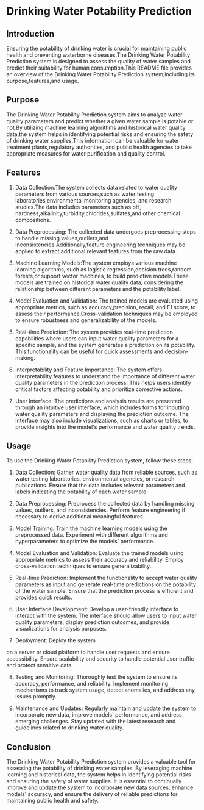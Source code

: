 
# Drinking Water Potability Prediction

## Introduction
Ensuring the potability of drinking water is crucial for maintaining public health and preventing waterborne diseases.The Drinking Water Potability Prediction system is designed to assess the quality of water samples and predict their suitability for human consumption.This README file provides an overview of the Drinking Water Potability Prediction system,including its purpose,features,and usage.

## Purpose
The Drinking Water Potability Prediction system aims to analyze water quality parameters and predict whether a given water sample is potable or not.By utilizing machine learning algorithms and historical water quality data,the system helps in identifying potential risks and ensuring the safety of drinking water supplies.This information can be valuable for water treatment plants,regulatory authorities, and public health agencies to take appropriate measures for water purification and quality control.

## Features
1. Data Collection:The system collects data related to water quality parameters from various sources,such as water testing laboratories,environmental monitoring agencies, and research studies.The data includes parameters such as pH, hardness,alkalinity,turbidity,chlorides,sulfates,and other chemical compositions.

2. Data Preprocessing: The collected data undergoes preprocessing steps to handle missing values,outliers,and inconsistencies.Additionally,feature engineering techniques may be applied to extract additional relevant features from the raw data.

3. Machine Learning Models:The system employs various machine learning algorithms, such as logistic regression,decision trees,random forests,or support vector machines, to build predictive models.These models are trained on historical water quality data, considering the relationship between different parameters and the potability label.

4. Model Evaluation and Validation: The trained models are evaluated using appropriate metrics, such as accuracy,precision, recall, and F1 score, to assess their performance.Cross-validation techniques may be employed to ensure robustness and generalizability of the models.

5. Real-time Prediction: The system provides real-time prediction capabilities where users can input water quality parameters for a specific sample, and the system generates a prediction on its potability. This functionality can be useful for quick assessments and decision-making.

6. Interpretability and Feature Importance: The system offers interpretability features to understand the importance of different water quality parameters in the prediction process. This helps users identify critical factors affecting potability and prioritize corrective actions.

7. User Interface: The predictions and analysis results are presented through an intuitive user interface, which includes forms for inputting water quality parameters and displaying the prediction outcome. The interface may also include visualizations, such as charts or tables, to provide insights into the model's performance and water quality trends.

## Usage
To use the Drinking Water Potability Prediction system, follow these steps:

1. Data Collection: Gather water quality data from reliable sources, such as water testing laboratories, environmental agencies, or research publications. Ensure that the data includes relevant parameters and labels indicating the potability of each water sample.

2. Data Preprocessing: Preprocess the collected data by handling missing values, outliers, and inconsistencies. Perform feature engineering if necessary to derive additional meaningful features.

3. Model Training: Train the machine learning models using the preprocessed data. Experiment with different algorithms and hyperparameters to optimize the models' performance.

4. Model Evaluation and Validation: Evaluate the trained models using appropriate metrics to assess their accuracy and reliability. Employ cross-validation techniques to ensure generalizability.

5. Real-time Prediction: Implement the functionality to accept water quality parameters as input and generate real-time predictions on the potability of the water sample. Ensure that the prediction process is efficient and provides quick results.

6. User Interface Development: Develop a user-friendly interface to interact with the system. The interface should allow users to input water quality parameters, display prediction outcomes, and provide visualizations for analysis purposes.

7. Deployment: Deploy the system

 on a server or cloud platform to handle user requests and ensure accessibility. Ensure scalability and security to handle potential user traffic and protect sensitive data.

8. Testing and Monitoring: Thoroughly test the system to ensure its accuracy, performance, and reliability. Implement monitoring mechanisms to track system usage, detect anomalies, and address any issues promptly.

9. Maintenance and Updates: Regularly maintain and update the system to incorporate new data, improve models' performance, and address emerging challenges. Stay updated with the latest research and guidelines related to drinking water quality.

## Conclusion
The Drinking Water Potability Prediction system provides a valuable tool for assessing the potability of drinking water samples. By leveraging machine learning and historical data, the system helps in identifying potential risks and ensuring the safety of water supplies. It is essential to continually improve and update the system to incorporate new data sources, enhance models' accuracy, and ensure the delivery of reliable predictions for maintaining public health and safety.
